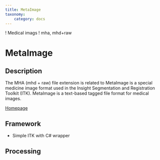 ```yaml
---
title: MetaImage
taxonomy:
    category: docs
---
```


! Medical imags
! mha, mhd+raw

# MetaImage

## Description

The MHA (mhd + raw) file extension is related to MetaImage is a special medicine 
image format used in the Insight Segmentation and Registration Toolkit 
(ITK). MetaImage is a text-based tagged file format for medical images.

[Homepage](https://www.file-extensions.org/mha-file-extension)

## Framework

- Simple ITK with C# wrapper

## Processing

